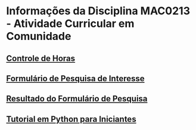 # Informações da Disciplina MAC0213 - Atividade Curricular em Comunidade


## [Controle de Horas](https://docs.google.com/spreadsheets/d/1k058sSuf3d0X9aMWpPNk4j4Y3-xHNfEEHe279X4pmAI/edit?usp=share_link)

## [Formulário de Pesquisa de Interesse](https://forms.gle/3LwfrbzhLf7U656WA)

## [Resultado do Formulário de Pesquisa](https://docs.google.com/spreadsheets/d/1YqUuKC6m-x_bIaBpJCcsmSiuVdMPqoqbQiSsC736oOE/edit?usp=sharing)

## [Tutorial em Python para Iniciantes](https://github.com/danlawand/mac0213/blob/master/Python%20Tutorial/Tutorial%20de%20Python.md)

